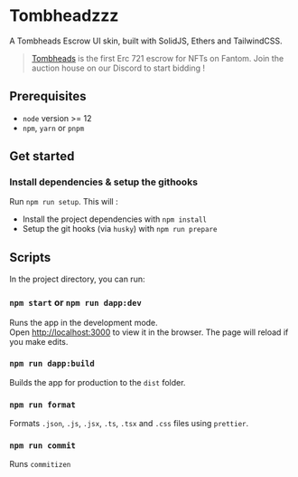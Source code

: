 # Tombheadzzz
A Tombheads Escrow UI skin, built with SolidJS, Ethers and TailwindCSS.

> [Tombheads](https://beta-nft-escrow.vercel.app/) is the first Erc 721 escrow for NFTs on Fantom. Join the auction house on our Discord to start bidding !

## Prerequisites
- `node` version >= 12
- `npm`, `yarn` or `pnpm`

## Get started
### Install dependencies & setup the githooks
Run `npm run setup`. This will :
- Install the project dependencies with `npm install`
- Setup the git hooks (via `husky`) with `npm run prepare`

## Scripts

In the project directory, you can run:

### `npm start` or `npm run dapp:dev`

Runs the app in the development mode.<br>
Open [http://localhost:3000](http://localhost:3000) to view it in the browser.
The page will reload if you make edits.<br>

### `npm run dapp:build`

Builds the app for production to the `dist` folder.

### `npm run format`

Formats `.json`, `.js`, `.jsx`, `.ts`, `.tsx` and `.css` files using `prettier`.

### `npm run commit`

Runs `commitizen`